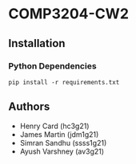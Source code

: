 # COMP3204-CW2


## Installation

### Python Dependencies
```
pip install -r requirements.txt
``` 

## Authors
- Henry Card (hc3g21)
- James Martin (jdm1g21)
- Simran Sandhu (ssss1g21)
- Ayush Varshney (av3g21)
